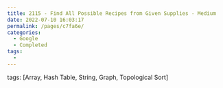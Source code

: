 ```yaml
---
title: 2115 - Find All Possible Recipes from Given Supplies - Medium
date: 2022-07-10 16:03:17
permalink: /pages/c7fa6e/
categories:
  - Google
  - Completed
tags:
  - 
---
```

tags: [Array, Hash Table, String, Graph, Topological Sort]
